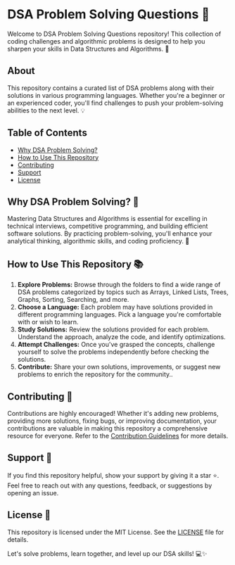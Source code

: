 # DSA Problem Solving Questions 🧩

Welcome to DSA Problem Solving Questions repository! This collection of coding challenges and algorithmic problems is designed to help you sharpen your skills in Data Structures and Algorithms. 🚀

## About
This repository contains a curated list of DSA problems along with their solutions in various programming languages. Whether you're a beginner or an experienced coder, you'll find challenges to push your problem-solving abilities to the next level. 💡

## Table of Contents
- [Why DSA Problem Solving?](#why-dsa-problem-solving)
- [How to Use This Repository](#how-to-use-this-repository)
- [Contributing](#contributing)
- [Support](#support)
- [License](#license)

## Why DSA Problem Solving? 🤔
Mastering Data Structures and Algorithms is essential for excelling in technical interviews, competitive programming, and building efficient software solutions. By practicing problem-solving, you'll enhance your analytical thinking, algorithmic skills, and coding proficiency. 💪

## How to Use This Repository 📚
1. **Explore Problems:** Browse through the folders to find a wide range of DSA problems categorized by topics such as Arrays, Linked Lists, Trees, Graphs, Sorting, Searching, and more.
2. **Choose a Language:** Each problem may have solutions provided in different programming languages. Pick a language you're comfortable with or wish to learn.
3. **Study Solutions:** Review the solutions provided for each problem. Understand the approach, analyze the code, and identify optimizations.
4. **Attempt Challenges:** Once you've grasped the concepts, challenge yourself to solve the problems independently before checking the solutions.
5. **Contribute:** Share your own solutions, improvements, or suggest new problems to enrich the repository for the community..

## Contributing 🤝
Contributions are highly encouraged! Whether it's adding new problems, providing more solutions, fixing bugs, or improving documentation, your contributions are valuable in making this repository a comprehensive resource for everyone. Refer to the [Contribution Guidelines](CONTRIBUTING.md) for more details.

## Support 🌟
If you find this repository helpful, show your support by giving it a star ⭐️. Feel free to reach out with any questions, feedback, or suggestions by opening an issue.

## License 📝
This repository is licensed under the MIT License. See the [LICENSE](LICENSE) file for details.

Let's solve problems, learn together, and level up our DSA skills! 💻✨

